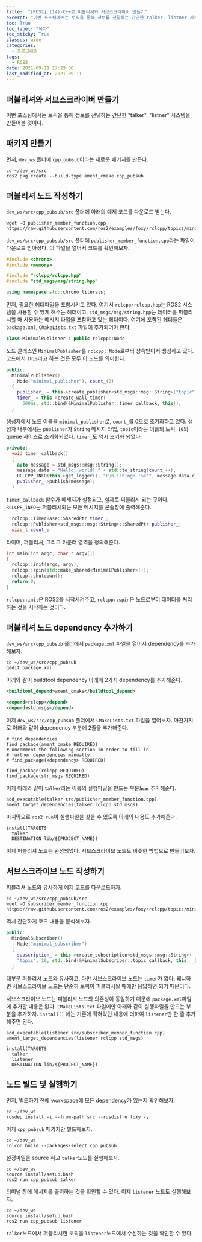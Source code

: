 ```yaml
---
title:  "[ROS2] (14)-C++로 퍼블리셔와 서브스크라이버 만들기"
excerpt: "이번 포스팅에서는 토픽을 통해 정보를 전달하는 간단한 talker, listner 시스템을 만들어볼 것이다."
toc: True
toc_label: "목차"
toc_sticky: True
classes: wide
categories:
  - 프로그래밍
tags:
  - ROS2
date: 2021-09-11 17:23:00
last_modified_at: 2021-09-11
---
```


## 퍼블리셔와 서브스크라이버 만들기
이번 포스팅에서는 토픽을 통해 정보를 전달하는 간단한 "talker", "listner" 시스템을 만들어볼 것이다.

## 패키지 만들기
먼저, `dev_ws` 폴더에 `cpp_pubsub`이라는 새로운 패키지를 만든다.

```
cd ~/dev_ws/src
ros2 pkg create --build-type ament_cmake cpp_pubsub
```

## 퍼블리셔 노드 작성하기
`dev_ws/src/cpp_pubsub/src` 폴더에 아래의 예제 코드를 다운로드 받는다.

```
wget -O publisher_member_function.cpp https://raw.githubusercontent.com/ros2/examples/foxy/rclcpp/topics/minimal_publisher/member_function.cpp
```

`dev_ws/src/cpp_pubsub/src` 폴더에 `publisher_member_function.cpp`라는 파일이 다운로드 받아졌다. 이 파일을 열어서 코드를 확인해보자.

```cpp
#include <chrono>
#include <memory>

#include "rclcpp/rclcpp.hpp"
#include "std_msgs/msg/string.hpp"

using namespace std::chrono_literals;
```

먼저, 필요한 헤더파일을 포함시키고 있다. 여기서 `rclcpp/rclcpp.hpp`는 ROS2 시스템을 사용할 수 있게 해주는 헤더이고, `std_msgs/msg/string.hpp`는 데이터를 퍼블리시할 때 사용하는 메시지 타입을 포함하고 있는 헤더이다. 여기에 포함된 헤더들은 `package.xml`, `CMakeLists.txt` 파일에 추가되어야 한다.

```cpp
class MinimalPublisher : public rclcpp::Node
```

노드 클래스인 `MinimalPublisher`를 `rclcpp::Node`로부터 상속받아서 생성하고 있다. 코드에서 `this`라고 하는 것은 모두 이 노드를 의미한다.

```cpp
public:
  MinimalPublisher()
  : Node("minimal_publisher"), count_(0)
  {
    publisher_ = this->create_publisher<std_msgs::msg::String>("topic", 10);
    timer_ = this->create_wall_timer(
      500ms, std::bind(&MinimalPublisher::timer_callback, this));
  }
```

생성자에서 노드 이름을 `minimal_publisher`로, `count_`를 0으로 초기화하고 있다. 생성자 내부에서는 `publisher`가 `String` 메시지 타입, `topic`이라는 이름의 토픽, `10`의 queue 사이즈로 초기화되었다. `timer_`도 역시 초기화 되었다.

```cpp
private:
  void timer_callback()
  {
    auto message = std_msgs::msg::String();
    message.data = "Hello, world! " + std::to_string(count_++);
    RCLCPP_INFO(this->get_logger(), "Publishing: '%s'", message.data.c_str());
    publisher_->publish(message);
  }
```

`timer_callback` 함수가 메세지가 설정되고, 실제로 퍼블리시 되는 곳이다. `RCLCPP_INFO`는 퍼블리시되는 모든 메시지를 콘솔창에 출력해준다.

```cpp
  rclcpp::TimerBase::SharedPtr timer_;
  rclcpp::Publisher<std_msgs::msg::String>::SharedPtr publisher_;
  size_t count_;
```

타이머, 퍼블리셔, 그리고 카운터 영역을 정의해준다.

```cpp
int main(int argc, char * argv[])
{
  rclcpp::init(argc, argv);
  rclcpp::spin(std::make_shared<MinimalPublisher>());
  rclcpp::shutdown();
  return 0;
}
```

`rclcpp::init`은 ROS2를 시작시켜주고, `rclcpp::spin`은 노드로부터 데이터를 처리하는 것을 시작하는 것이다.

## 퍼블리셔 노드 dependency 추가하기
`dev_ws/src/cpp_pubsub` 폴더에서 `package.xml` 파일을 열어서 dependency를 추가해보자.

```
cd ~/dev_ws/src/cpp_pubsub
gedit package.xml
```

아래와 같이 buildtool dependency 아래에 2가지 dependency를 추가해준다.

```xml
<buildtool_depend>ament_cmake</buildtool_depend>
  
<depend>rclcpp</depend>
<depend>std_msgs</depend>
```

이제 `dev_ws/src/cpp_pubsub` 폴더에서 `CMakeLists.txt` 파일을 열어보자. 마찬가지로 아래와 같이 dependency 부분에 2줄을 추가해준다.

```
# find dependencies
find_package(ament_cmake REQUIRED)
# uncomment the following section in order to fill in
# further dependencies manually.
# find_package(<dependency> REQUIRED)

find_package(rclcpp REQUIRED)
find_package(str_msgs REQUIRED)
```

이제 아래와 같이 `talker`라는 이름의 실행파일을 만드는 부분도도 추가해준다.

```
add_executable(talker src/publisher_member_function.cpp)
ament_target_dependencies(talker rclcpp std_msgs)
```

마지막으로 `ros2 run`이 실행파일을 찾을 수 있도록 아래의 내용도 추가해준다.

```
install(TARGETS
  talker
  DESTINATION lib/${PROJECT_NAME})
```

이제 퍼블리셔 노드는 완성되었다. 서브스크라이브 노드도 비슷한 방법으로 만들어보자.

## 서브스크라이브 노드 작성하기
퍼블리셔 노드와 유사하게 예제 코드를 다운로드하자.

```
cd ~/dev_ws/src/cpp_pubsub/src
wget -O subscriber_member_function.cpp https://raw.githubusercontent.com/ros2/examples/foxy/rclcpp/topics/minimal_subscriber/member_function.cpp
```

역시 간단하게 코드 내용을 분석해보자.

```cpp
public:
  MinimalSubscriber()
  : Node("minimal_subscriber")
  {
    subscription_ = this->create_subscription<std_msgs::msg::String>(
    "topic", 10, std::bind(&MinimalSubscriber::topic_callback, this, _1));
  }
```
대부분 퍼블리셔 노드와 유사하고, 다만 서브스크라이브 노드는 `timer`가 없다. 왜냐하면 서브스크라이브 노드는 단순히 토픽이 퍼블리시될 때에만 응답하면 되기 때문이다.

서브스크라이브 노드는 퍼블리셔 노드와 의존성이 동일하기 때문에 `package.xml`파일에 추가할 내용은 없다. `CMakeLists.txt` 파일에만 아래와 같이 실행파일을 만드는 부분을 추가하자. `install()` 에는 기존에 적혀있던 내용에 더하여 `listener`만 한 줄 추가해주면 된다.

```
add_executable(listener src/subscriber_member_function.cpp)
ament_target_dependencies(listener rclcpp std_msgs)
```

```
install(TARGETS
  talker
  listener
  DESTINATION lib/${PROJECT_NAME})
```

## 노드 빌드 및 실행하기
먼저, 빌드하기 전에 workspace에 모든 dependency가 있는지 확인해보자.

```
cd ~/dev_ws
rosdep install -i --from-path src --rosdistro foxy -y
```

이제 `cpp_pubsub` 패키지만 빌드해보자.

```
cd ~/dev_ws
colcon build --packages-select cpp_pubsub
```

설정파일을 source 하고 `talker`노드를 실행해보자.

```
cd ~/dev_ws
source install/setup.bash
ros2 run cpp_pubsub talker
```

터미널 창에 메시지를 출력하는 것을 확인할 수 있다. 이제 `listener` 노드도 실행해보자.

```
cd ~/dev_ws
source install/setup.bash
ros2 run cpp_pubsub listener
```

`talker`노드에서 퍼블리시한 토픽을 `listener`노드에서 수신하는 것을 확인할 수 있다.